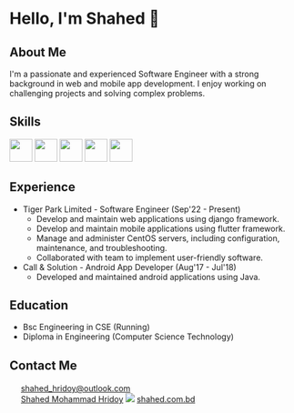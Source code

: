 # Hello, I'm Shahed 👋

## About Me
I'm a passionate and experienced Software Engineer with a strong background in web and mobile app development. I enjoy working on challenging projects and solving complex problems.

## Skills
<img src="https://skillicons.dev/icons?i=py,dart,c,cpp" height="40" />
<img src="https://skillicons.dev/icons?i=django,flutter" height="40" />
<img src="https://skillicons.dev/icons?i=git" height="40" />
<img src="https://skillicons.dev/icons?i=postgres,mysql" height="40" />
<img src="https://skillicons.dev/icons?i=aws,nginx" height="40" />

## Experience
- Tiger Park Limited - Software Engineer (Sep'22 - Present)
  - Develop and maintain web applications using django framework.
  - Develop and maintain mobile applications using flutter framework.
  - Manage and administer CentOS servers, including configuration, maintenance, and troubleshooting.
  - Collaborated with team to implement user-friendly software.
- Call & Solution - Android App Developer (Aug'17 - Jul'18)
  - Developed and maintained android applications using Java.

## Education
- Bsc Engineering in CSE (Running)
- Diploma in Engineering (Computer Science Technology)

## Contact Me
<img src="https://cdn.worldvectorlogo.com/logos/mail-ios.svg" height="16" />  [shahed_hridoy@outlook.com](mailto:shahed_hridoy@outlook.com)  
<img src="https://skillicons.dev/icons?i=linkedin" height="16" />  [Shahed Mohammad Hridoy](https://www.linkedin.com/in/shahedmohammadhridoy/)
<img src="https://cdn.worldvectorlogo.com/logos/microsoft-internet-explorer-mouse-pointer.svg" />  [shahed.com.bd](https://shahed.com.bd)
